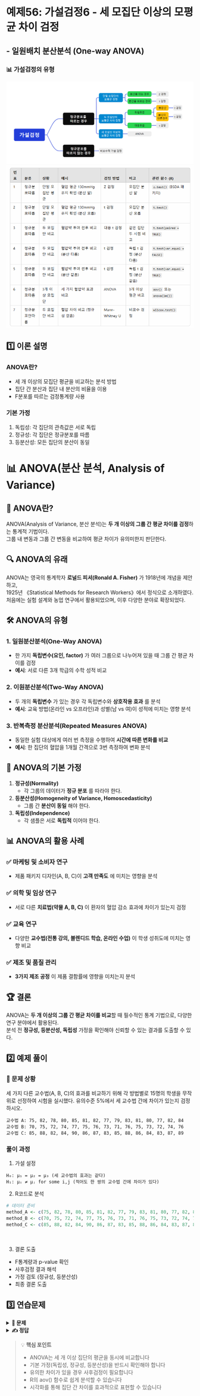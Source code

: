 # 예제56: 가설검정6 - 세 모집단 이상의 모평균 차이 검정
## - 일원배치 분산분석 (One-way ANOVA)

### 📊 가설검정의 유형
![가설검정의 유형](그림11.png)
![가설검정의 유형](table1.png)

## 1️⃣ 이론 설명

### ANOVA란?
- 세 개 이상의 모집단 평균을 비교하는 분석 방법
- 집단 간 분산과 집단 내 분산의 비율을 이용
- F분포를 따르는 검정통계량 사용

### 기본 가정
1. 독립성: 각 집단의 관측값은 서로 독립
2. 정규성: 각 집단은 정규분포를 따름
3. 등분산성: 모든 집단의 분산이 동일

# 📊 ANOVA(분산 분석, Analysis of Variance)

## 📌 ANOVA란?
ANOVA(Analysis of Variance, 분산 분석)는 **두 개 이상의 그룹 간 평균 차이를 검정**하는 통계적 기법이다.  
그룹 내 변동과 그룹 간 변동을 비교하여 평균 차이가 유의미한지 판단한다.

## 🔍 ANOVA의 유래
ANOVA는 영국의 통계학자 **로널드 피셔(Ronald A. Fisher)** 가 1918년에 개념을 제안하고,  
1925년 《Statistical Methods for Research Workers》에서 정식으로 소개하였다.  
처음에는 실험 설계와 농업 연구에서 활용되었으며, 이후 다양한 분야로 확장되었다.

## 🛠 ANOVA의 유형
### 1. 일원분산분석(One-Way ANOVA)
- 한 가지 **독립변수(요인, factor)** 가 여러 그룹으로 나누어져 있을 때 그룹 간 평균 차이를 검정
- **예시**: 서로 다른 3개 학급의 수학 성적 비교

### 2. 이원분산분석(Two-Way ANOVA)
- 두 개의 **독립변수** 가 있는 경우 각 독립변수와 **상호작용 효과** 를 분석
- **예시**: 교육 방법(온라인 vs 오프라인)과 성별(남 vs 여)이 성적에 미치는 영향 분석

### 3. 반복측정 분산분석(Repeated Measures ANOVA)
- 동일한 실험 대상에게 여러 번 측정을 수행하여 **시간에 따른 변화를 비교**
- **예시**: 한 집단의 혈압을 1개월 간격으로 3번 측정하여 변화 분석

## 📌 ANOVA의 기본 가정
1. **정규성(Normality)**  
   - 각 그룹의 데이터가 **정규 분포** 를 따라야 한다.  
2. **등분산성(Homogeneity of Variance, Homoscedasticity)**  
   - 그룹 간 **분산이 동일** 해야 한다.  
3. **독립성(Independence)**  
   - 각 샘플은 서로 **독립적** 이어야 한다.  

## 📊 ANOVA의 활용 사례
### ✅ 마케팅 및 소비자 연구
- 제품 패키지 디자인(A, B, C)이 **고객 만족도** 에 미치는 영향을 분석  

### ✅ 의학 및 임상 연구
- 서로 다른 **치료법(약물 A, B, C)** 이 환자의 혈압 감소 효과에 차이가 있는지 검정  

### ✅ 교육 연구
- 다양한 **교수법(전통 강의, 블렌디드 학습, 온라인 수업)** 이 학생 성취도에 미치는 영향 비교  

### ✅ 제조 및 품질 관리
- **3가지 제조 공정** 이 제품 결함률에 영향을 미치는지 분석  

## 🏆 결론
ANOVA는 **두 개 이상의 그룹 간 평균 차이를 비교**할 때 필수적인 통계 기법으로, 다양한 연구 분야에서 활용된다.  
분석 전 **정규성, 등분산성, 독립성** 가정을 확인해야 신뢰할 수 있는 결과를 도출할 수 있다.


## 2️⃣ 예제 풀이

### 📌 문제 상황
세 가지 다른 교수법(A, B, C)의 효과를 비교하기 위해 각 방법별로 15명의 학생을 무작위로 선정하여 시험을 실시했다. 
유의수준 5%에서 세 교수법 간에 차이가 있는지 검정하시오.

```
교수법 A: 75, 82, 78, 80, 85, 81, 82, 77, 79, 83, 81, 80, 77, 82, 84
교수법 B: 70, 75, 72, 74, 77, 75, 76, 73, 71, 76, 75, 73, 72, 74, 76
교수법 C: 85, 88, 82, 84, 90, 86, 87, 83, 85, 88, 86, 84, 83, 87, 89
```

### 풀이 과정

1. 가설 설정
```
H₀: μ₁ = μ₂ = μ₃ (세 교수법의 효과는 같다)
H₁: μᵢ ≠ μⱼ for some i,j (적어도 한 쌍의 교수법 간에 차이가 있다)
```

2. R코드로 분석
```r
# 데이터 준비
method_A <- c(75, 82, 78, 80, 85, 81, 82, 77, 79, 83, 81, 80, 77, 82, 84)
method_B <- c(70, 75, 72, 74, 77, 75, 76, 73, 71, 76, 75, 73, 72, 74, 76)
method_C <- c(85, 88, 82, 84, 90, 86, 87, 83, 85, 88, 86, 84, 83, 87, 89)




```

3. 결론 도출
- F통계량과 p-value 확인
- 사후검정 결과 해석
- 가정 검토 (정규성, 등분산성)
- 최종 결론 도출

## 3️⃣ 연습문제

<details>
<summary><b>🎯 문제</b></summary>

세 가지 다른 운동 프로그램(X, Y, Z)의 효과를 비교하기 위해 각 프로그램별로 10명의 참가자를 대상으로 체중 감량(kg)을 측정했다.
유의수준 5%에서 세 프로그램 간에 차이가 있는지 검정하시오.

```
프로그램 X: 3.5, 4.2, 3.8, 4.0, 3.9, 4.1, 3.7, 4.3, 3.6, 4.0
프로그램 Y: 2.8, 3.1, 2.9, 3.0, 3.2, 2.7, 3.0, 2.8, 3.1, 2.9
프로그램 Z: 4.5, 4.8, 4.6, 4.7, 4.9, 4.5, 4.8, 4.6, 4.7, 4.4
```

1) 가설을 설정하시오
2) R코드로 분석하시오
3) 결론을 도출하시오
</details>

<details>
<summary><b>✍️ 정답</b></summary>

```r
# 데이터 준비 및 분석
program_X <- c(3.5, 4.2, 3.8, 4.0, 3.9, 4.1, 3.7, 4.3, 3.6, 4.0)
program_Y <- c(2.8, 3.1, 2.9, 3.0, 3.2, 2.7, 3.0, 2.8, 3.1, 2.9)
program_Z <- c(4.5, 4.8, 4.6, 4.7, 4.9, 4.5, 4.8, 4.6, 4.7, 4.4)



```

</details>

> 💡 **핵심 포인트**
> - ANOVA는 세 개 이상 집단의 평균을 동시에 비교합니다
> - 기본 가정(독립성, 정규성, 등분산성)을 반드시 확인해야 합니다
> - 유의한 차이가 있을 경우 사후검정이 필요합니다
> - R의 aov() 함수로 쉽게 분석할 수 있습니다
> - 시각화를 통해 집단 간 차이를 효과적으로 표현할 수 있습니다
